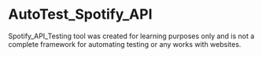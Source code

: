 # AutoTest_Spotify_API
Spotify_API_Testing tool was created for learning purposes only and is not a complete framework for automating testing or any works with websites.
